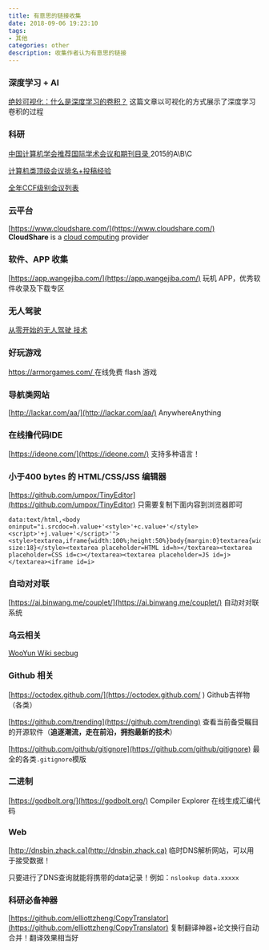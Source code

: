 ```yaml
---
title: 有意思的链接收集
date: 2018-09-06 19:23:10
tags:
- 其他
categories: other
description: 收集作者认为有意思的链接
---
```


### 深度学习 + AI

[绝妙可视化：什么是深度学习的卷积？](https://zhuanlan.zhihu.com/p/42090228)   这篇文章以可视化的方式展示了深度学习卷积的过程

### 科研

[中国计算机学会推荐国际学术会议和期刊目录 ](http://faculty.neu.edu.cn/swc/guogb/docs/ccf-2015.pdf) 2015的A\B\C

[计算机类顶级会议排名+投稿经验](https://blog.csdn.net/qian2213762498/article/details/80194940)

[全年CCF级别会议列表](https://blog.csdn.net/Touch_Dream/article/details/79330157)

### 云平台

[https://www.cloudshare.com/](https://www.cloudshare.com/)  **CloudShare** is a [cloud computing](https://en.wikipedia.org/wiki/Cloud_computing) provider 

### 软件、APP 收集

[https://app.wangejiba.com/](https://app.wangejiba.com/) 玩机 APP，优秀软件收录及下载专区

### 无人驾驶

[从零开始的无人驾驶 技术](https://juejin.im/post/5bd56932f265da0ade1d02cf)

### 好玩游戏

[https://armorgames.com/ ](https://armorgames.com/ ) 在线免费 flash 游戏

### 导航类网站

[http://lackar.com/aa/](http://lackar.com/aa/) AnywhereAnything

### 在线撸代码IDE

[https://ideone.com/](https://ideone.com/) 支持多种语言！

### 小于400 bytes 的 HTML/CSS/JSS 编辑器

[https://github.com/umpox/TinyEditor](https://github.com/umpox/TinyEditor) 只需要复制下面内容到浏览器即可

```
data:text/html,<body oninput="i.srcdoc=h.value+'<style>'+c.value+'</style><script>'+j.value+'</script>'"><style>textarea,iframe{width:100%;height:50%}body{margin:0}textarea{width:33.33%;font-size:18}</style><textarea placeholder=HTML id=h></textarea><textarea placeholder=CSS id=c></textarea><textarea placeholder=JS id=j></textarea><iframe id=i>
```

### 自动对对联

[https://ai.binwang.me/couplet/](https://ai.binwang.me/couplet/)  自动对对联系统   

### 乌云相关

[WooYun Wiki secbug](http://wiki.secbug.net)

### Github 相关

[https://octodex.github.com/](https://octodex.github.com/ )  Github吉祥物（各类）

[https://github.com/trending](https://github.com/trending) 查看当前备受瞩目的开源软件（**追逐潮流，走在前沿，拥抱最新的技术**） 

[https://github.com/github/gitignore](https://github.com/github/gitignore)  最全的各类`.gitignore`模版 

### 二进制

[https://godbolt.org/](https://godbolt.org/) Compiler Explorer 在线生成汇编代码

### Web

[http://dnsbin.zhack.ca](http://dnsbin.zhack.ca) 临时DNS解析网站，可以用于接受数据！

只要进行了DNS查询就能将携带的data记录！例如：`nslookup data.xxxxx`

### 科研必备神器

[https://github.com/elliottzheng/CopyTranslator](https://github.com/elliottzheng/CopyTranslator) 复制翻译神器+论文换行自动合并！翻译效果相当好

